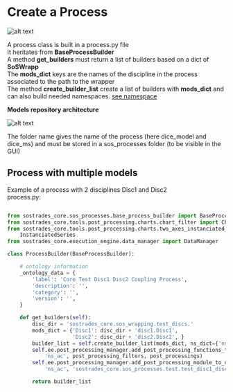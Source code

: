 
# Create a Process

![alt text](../images/Create_a_process.png)

A process class is built in a process.py file\
It heritates from **BaseProcessBuilder**\
A method **get_builders** must return a list of builders based on a dict of **SoSWrapp**\
The **mods_dict** keys are the names of the discipline in the process associated to the path to the wrapper\
The method **create_builder_list** create a list of builders with **mods_dict** and can also build needed namespaces. [see namespace](../caption/namespace.md)

**Models repository architecture**

![alt text](../images/model_repository_architecture.png)

The folder name gives the name of the process (here dice_model and dice_ms) and must be stored in a sos_processes folder (to be visible in the GUI)


## Process with multiple models

Example of a process with 2 disciplines Disc1 and Disc2\
process.py:

```python

from sostrades_core.sos_processes.base_process_builder import BaseProcessBuilder
from sostrades_core.tools.post_processing.charts.chart_filter import ChartFilter
from sostrades_core.tools.post_processing.charts.two_axes_instanciated_chart import TwoAxesInstanciatedChart, \
    InstanciatedSeries
from sostrades_core.execution_engine.data_manager import DataManager

class ProcessBuilder(BaseProcessBuilder):

    # ontology information
    _ontology_data = {
        'label': 'Core Test Disc1 Disc2 Coupling Process',
        'description': '',
        'category': '',
        'version': '',
    }

    def get_builders(self):
        disc_dir = 'sostrades_core.sos_wrapping.test_discs.'
        mods_dict = {'Disc1': disc_dir + 'disc1.Disc1',
                     'Disc2': disc_dir + 'disc2.Disc2', }
        builder_list = self.create_builder_list(mods_dict, ns_dict={'ns_ac': self.ee.study_name})
        self.ee.post_processing_manager.add_post_processing_functions_to_namespace(
            'ns_ac', post_processing_filters, post_processings)
        self.ee.post_processing_manager.add_post_processing_module_to_namespace(
            'ns_ac', 'sostrades_core.sos_processes.test.test_disc1_disc2_coupling.post_processing_libraries')

        return builder_list

```
